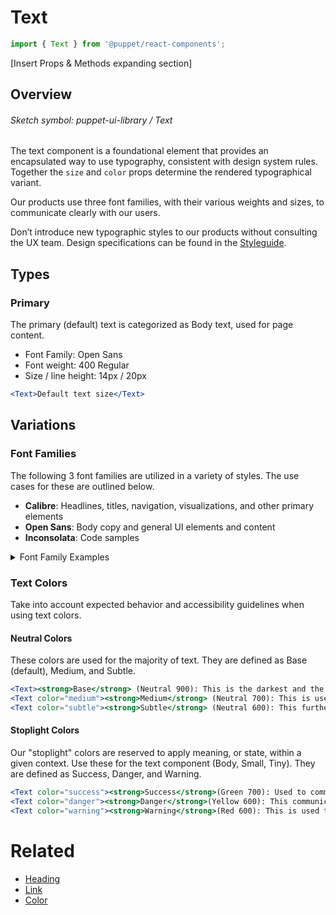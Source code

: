# Text
```jsx
import { Text } from '@puppet/react-components';
```
[Insert Props & Methods expanding section]

## Overview
###### Sketch symbol: puppet-ui-library / Text

The text component is a foundational element that provides an encapsulated way to use typography, consistent with design system rules. Together the `size` and `color` props determine the rendered typographical variant.

Our products use three font families, with their various weights and sizes, to communicate clearly with our users. 

Don’t introduce new typographic styles to our products without consulting the UX team. Design specifications can be found in the [Styleguide](packages/design-assets/puppet-styleguide.sketch).

## Types
### Primary
The primary (default) text is categorized as Body text, used for page content.

* Font Family: Open Sans
* Font weight: 400 Regular
* Size / line height: 14px / 20px

```jsx
<Text>Default text size</Text>
```

## Variations
### Font Families
The following 3 font families are utilized in a variety of styles. The use cases for these are outlined below.

* <strong>Calibre</strong>: Headlines, titles, navigation, visualizations, and other primary elements
* <strong>Open Sans</strong>: Body copy and general UI elements and content
* <strong>Inconsolata</strong>: Code samples
<details>
<summary>Font Family Examples</summary>
<p>
[Insert "Type style" table found http://designsystem.puppetlabs.net/typography]
</p>
</details> 

### Text Colors
Take into account expected behavior and accessibility guidelines when using text colors. 

#### Neutral Colors
These colors are used for the majority of text. They are defined as Base (default), Medium, and Subtle.

```jsx
<Text><strong>Base</strong> (Neutral 900): This is the darkest and the most commonly used.</Text>
<Text color="medium"><strong>Medium</strong> (Neutral 700): This is used to reduce emphasis on text.</Text>
<Text color="subtle"><strong>Subtle</strong> (Neutral 600): This further reduces emphasis and is reserved for asides and supplemental information. Use for heading styles Heading 5 and larger.</Text>
```

#### Stoplight Colors
Our "stoplight" colors are reserved to apply meaning, or state, within a given context. Use these for the text component (Body, Small, Tiny). They are defined as Success, Danger, and Warning.

```jsx
<Text color="success"><strong>Success</strong>(Green 700): Used to communicate a successful operation or general approval.</Text>
<Text color="danger"><strong>Danger</strong>(Yellow 600): This communicates a dangerous, irrecoverable action or failure of some kind.</Text>
<Text color="warning"><strong>Warning</strong>(Red 600): This is used to call attention to specific information or to provide a warning. Can also be used to convey an unknown state IF that could be problematic for the user.</Text>
```

# Related
*  [Heading](http://designsystem.puppetlabs.net/components/#heading) 
*  [Link](http://designsystem.puppetlabs.net/components/#link) 
*  [Color](http://designsystem.puppetlabs.net/components/#colors) 


